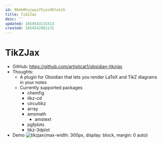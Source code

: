 ```yaml
---
id: 96mk0hujwyu75joz4blw1zh
title: TikZJax
desc: ''
updated: 1654543115413
created: 1654542962131
---
```

# TikZJax

- GitHub: https://github.com/artisticat1/obsidian-tikzjax
- Thoughts:
    - A plugin for Obsidian that lets you render LaTeX and TikZ diagrams in your notes
    - Currently supported packages
        - chemfig
        - tikz-cd
        - circuitikz
        - array
        - amsmath
            - amstext
        - pgfplots
        - tikz-3dplot
- Demo ![tikzjax](https://github.com/artisticat1/obsidian-tikzjax/raw/main/screenshot2.png){max-width: 300px, display: block, margin: 0 auto}